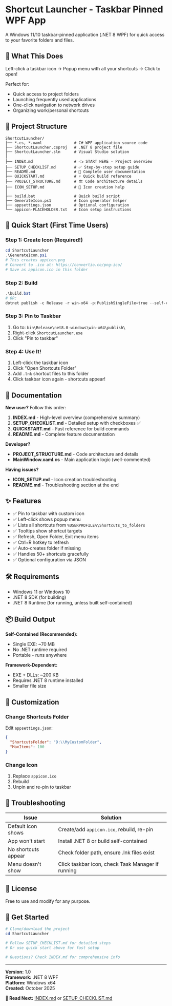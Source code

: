 # Shortcut Launcher - Taskbar Pinned WPF App

A Windows 11/10 taskbar-pinned application (.NET 8 WPF) for quick access to your favorite folders and files.

## 🎯 What This Does

Left-click a taskbar icon → Popup menu with all your shortcuts → Click to open!

Perfect for:
- Quick access to project folders
- Launching frequently used applications
- One-click navigation to network drives
- Organizing work/personal shortcuts

## 📂 Project Structure

```
ShortcutLauncher/
├── *.cs, *.xaml              # C# WPF application source code
├── ShortcutLauncher.csproj   # .NET 8 project file
├── ShortcutLauncher.sln      # Visual Studio solution
│
├── INDEX.md                  # 👈 START HERE - Project overview
├── SETUP_CHECKLIST.md        # ✅ Step-by-step setup guide
├── README.md                 # 📘 Complete user documentation
├── QUICKSTART.md             # ⚡ Quick build reference
├── PROJECT_STRUCTURE.md      # 🏗️ Code architecture details
├── ICON_SETUP.md             # 🎨 Icon creation help
│
├── build.bat                 # Quick build script
├── GenerateIcon.ps1          # Icon generator helper
├── appsettings.json          # Optional configuration
└── appicon-PLACEHOLDER.txt   # Icon setup instructions
```

## 🚀 Quick Start (First Time Users)

### Step 1: Create Icon (Required!)
```powershell
cd ShortcutLauncher
.\GenerateIcon.ps1
# This creates appicon.png
# Convert to .ico at: https://convertio.co/png-ico/
# Save as appicon.ico in this folder
```

### Step 2: Build
```powershell
.\build.bat
# OR:
dotnet publish -c Release -r win-x64 -p:PublishSingleFile=true --self-contained
```

### Step 3: Pin to Taskbar
1. Go to: `bin\Release\net8.0-windows\win-x64\publish\`
2. Right-click `ShortcutLauncher.exe`
3. Click "Pin to taskbar"

### Step 4: Use It!
1. Left-click the taskbar icon
2. Click "Open Shortcuts Folder"
3. Add `.lnk` shortcut files to this folder
4. Click taskbar icon again - shortcuts appear!

## 📖 Documentation

**New user?** Follow this order:

1. **INDEX.md** - High-level overview (comprehensive summary)
2. **SETUP_CHECKLIST.md** - Detailed setup with checkboxes ✅
3. **QUICKSTART.md** - Fast reference for build commands
4. **README.md** - Complete feature documentation

**Developer?**

- **PROJECT_STRUCTURE.md** - Code architecture and details
- **MainWindow.xaml.cs** - Main application logic (well-commented)

**Having issues?**

- **ICON_SETUP.md** - Icon creation troubleshooting
- **README.md** - Troubleshooting section at the end

## ✨ Features

- ✅ Pin to taskbar with custom icon
- ✅ Left-click shows popup menu
- ✅ Lists all shortcuts from `%USERPROFILE%\Shortcuts_to_folders`
- ✅ Tooltips show shortcut targets
- ✅ Refresh, Open Folder, Exit menu items
- ✅ Ctrl+R hotkey to refresh
- ✅ Auto-creates folder if missing
- ✅ Handles 50+ shortcuts gracefully
- ✅ Optional configuration via JSON

## 🛠️ Requirements

- Windows 11 or Windows 10
- .NET 8 SDK (for building)
- .NET 8 Runtime (for running, unless built self-contained)

## 📦 Build Output

**Self-Contained (Recommended):**
- Single EXE: ~70 MB
- No .NET runtime required
- Portable - runs anywhere

**Framework-Dependent:**
- EXE + DLLs: ~200 KB
- Requires .NET 8 runtime installed
- Smaller file size

## 🎨 Customization

### Change Shortcuts Folder
Edit `appsettings.json`:
```json
{
  "ShortcutsFolder": "D:\\MyCustomFolder",
  "MaxItems": 100
}
```

### Change Icon
1. Replace `appicon.ico`
2. Rebuild
3. Unpin and re-pin to taskbar

## 🐛 Troubleshooting

| Issue | Solution |
|-------|----------|
| Default icon shows | Create/add `appicon.ico`, rebuild, re-pin |
| App won't start | Install .NET 8 or build self-contained |
| No shortcuts appear | Check folder path, ensure .lnk files exist |
| Menu doesn't show | Click taskbar icon, check Task Manager if running |

## 📜 License

Free to use and modify for any purpose.

## 🙌 Get Started

```powershell
# Clone/download the project
cd ShortcutLauncher

# Follow SETUP_CHECKLIST.md for detailed steps
# Or use quick start above for fast setup

# Questions? Check INDEX.md for comprehensive info
```

---

**Version:** 1.0  
**Framework:** .NET 8 WPF  
**Platform:** Windows x64  
**Created:** October 2025

**📖 Read Next:** [INDEX.md](ShortcutLauncher/INDEX.md) or [SETUP_CHECKLIST.md](ShortcutLauncher/SETUP_CHECKLIST.md)
